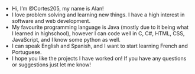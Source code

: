 - Hi, I’m @Cortes205, my name is Alan!
- I love problem solving and learning new things. I have a high interest in software and web development. 
- My favourite programming language is Java (mostly due to it being what I learned in highschool), however I can code well in C, C#, HTML, CSS, JavaScript, and I know some python as well.
- I can speak English and Spanish, and I want to start learning French and Portuguese.
- I hope you like the projects I have worked on! If you have any questions or suggestions just let me know!

<!---
Cortes205/Cortes205 is a ✨ special ✨ repository because its `README.md` (this file) appears on your GitHub profile.
You can click the Preview link to take a look at your changes.
--->
